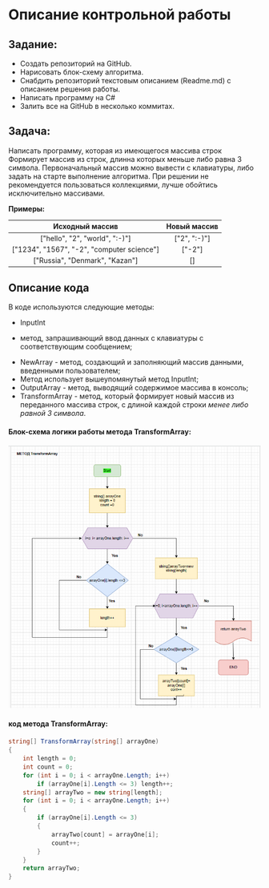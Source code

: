 # Описание контрольной работы 
## Задание:

* Создать репозиторий на GitHub.
* Нарисовать блок-схему алгоритма.
* Снабдить репозиторий текстовым описанием (Readme.md) с описанием решения работы.
* Написать программу на C#
* Залить все на GitHub в несколько коммитах.


## Задача: 
Написать программу, которая из имеющегося массива строк
Формирует массив из строк, длинна которых меньше либо равна 3 символа. Первоначальный массив можно вывести с клавиатуры, либо задать на старте выполнение алгоритма. При решении не рекомендуется пользоваться коллекциями, лучше обойтись исключительно массивами.

**Примеры:**

Исходный массив | Новый массив
:---: | :---:
["hello", "2", "world", ":-)"] | ["2", ":-)"]
["1234", "1567", "-2", "computer science"] | ["-2"]
["Russia", "Denmark", "Kazan"] | []


## Описание кода
В коде используются следующие методы:

* InputInt
 - метод, запрашивающий ввод данных с клавиатуры с соответствующим сообщением;
* NewArray - метод, создающий и заполняющий массив данными, введенными пользователем;
* Метод использует вышеупомянутый метод InputInt;
* OutputArray - метод, выводящий содержимое массива в консоль;
* TransformArray - метод, который формирует новый массив из переданного массива строк, с длиной каждой строки *менее либо равной 3 символа*.

#### Блок-схема логики работы метода TransformArray:

![Блок схема](testWork.png)

#### код метода TransformArray:

```c#
string[] TransformArray(string[] arrayOne)
{
    int length = 0;
    int count = 0;
    for (int i = 0; i < arrayOne.Length; i++)
        if (arrayOne[i].Length <= 3) length++;
    string[] arrayTwo = new string[length];
    for (int i = 0; i < arrayOne.Length; i++)
    {
        if (arrayOne[i].Length <= 3)
        {
            arrayTwo[count] = arrayOne[i];
            count++;
        }
    }
    return arrayTwo;
}

